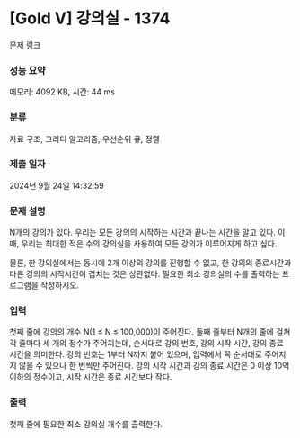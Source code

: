 # [Gold V] 강의실 - 1374 

[문제 링크](https://www.acmicpc.net/problem/1374) 

### 성능 요약

메모리: 4092 KB, 시간: 44 ms

### 분류

자료 구조, 그리디 알고리즘, 우선순위 큐, 정렬

### 제출 일자

2024년 9월 24일 14:32:59

### 문제 설명

<p>N개의 강의가 있다. 우리는 모든 강의의 시작하는 시간과 끝나는 시간을 알고 있다. 이때, 우리는 최대한 적은 수의 강의실을 사용하여 모든 강의가 이루어지게 하고 싶다.</p>

<p>물론, 한 강의실에서는 동시에 2개 이상의 강의를 진행할 수 없고, 한 강의의 종료시간과 다른 강의의 시작시간이 겹치는 것은 상관없다. 필요한 최소 강의실의 수를 출력하는 프로그램을 작성하시오.</p>

### 입력 

 <p>첫째 줄에 강의의 개수 N(1 ≤ N ≤ 100,000)이 주어진다. 둘째 줄부터 N개의 줄에 걸쳐 각 줄마다 세 개의 정수가 주어지는데, 순서대로 강의 번호, 강의 시작 시간, 강의 종료 시간을 의미한다. 강의 번호는 1부터 N까지 붙어 있으며, 입력에서 꼭 순서대로 주어지지 않을 수 있으나 한 번씩만 주어진다. 강의 시작 시간과 강의 종료 시간은 0 이상 10억 이하의 정수이고, 시작 시간은 종료 시간보다 작다.</p>

### 출력 

 <p>첫째 줄에 필요한 최소 강의실 개수를 출력한다.</p>

